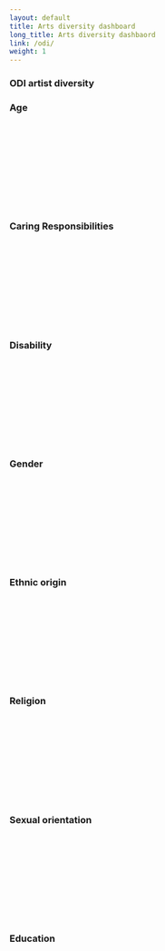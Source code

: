 ```yaml
---
layout: default
title: Arts diversity dashboard
long_title: Arts diversity dashbaord
link: /odi/
weight: 1
---
```


### ODI artist diversity

<section id="container" class="svgersity_cont">
	<section id="age_section" class="item">
		<h3>Age</h3>
		<svg id="age_chart"></svg>
	</section>
	<section id="caring_section" class="item">
		<h3>Caring Responsibilities</h3>
		<svg id="caring_chart"></svg>
	</section>
	<section id="disability_section" class="item">
		<h3>Disability</h3>
		<svg id="disability_chart"></svg>
	</section>
	<section id="gender_section" class="item">
		<h3>Gender</h3>
		<svg id="gender_chart"></svg>
	</section>
	<section id="ethnic_section" class="item">
		<h3>Ethnic origin</h3>
		<svg id="ethnic_chart"></svg>
	</section>
	<section id="religion_section" class="item">
		<h3>Religion</h3>
		<svg id="religion_chart"></svg>
	</section>
	<section id="sex_section" class="item">
		<h3>Sexual orientation</h3>
		<svg id="sex_chart"></svg>
	</section>
	<section id="class_section" class="item">
		<h3>Education</h3>
		<svg id="school_chart"></svg>
	</section>
</section>
